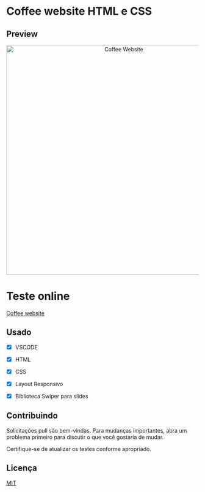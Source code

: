 # Coffee website  HTML e CSS
## Preview


<p align="center">
  <img src="./img/preview1.gif" width="600" title="Coffee Website">
  <!-- <img src="./img/responsive.gif" width="600" alt="project image"> -->
</p>

# Teste online

[Coffee website](https://heuristic-kalam-47c040.netlify.app/)

## Usado
- [x] VSCODE
- [x] HTML
- [x] CSS
- [x] Layout Responsivo
- [x] Biblioteca Swiper para slides



## Contribuindo
Solicitações pull são bem-vindas. Para mudanças importantes, abra um problema primeiro para discutir o que você gostaria de mudar.

Certifique-se de atualizar os testes conforme apropriado.


## Licença
[MIT](https://choosealicense.com/licenses/mit/)